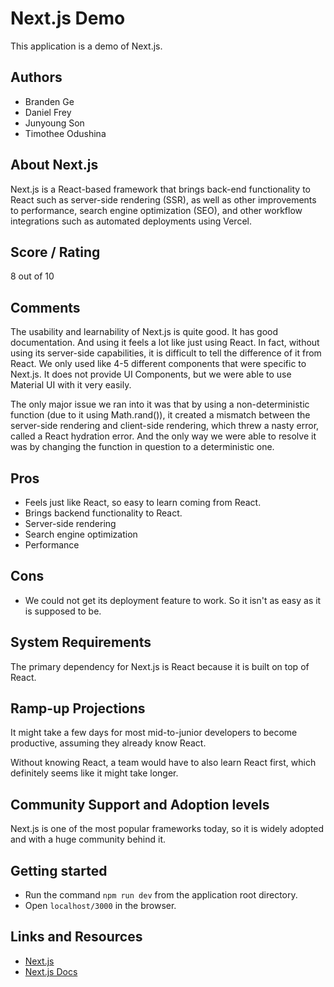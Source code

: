 # Next.js Demo

This application is a demo of Next.js.

## Authors

- Branden Ge
- Daniel Frey
- Junyoung Son
- Timothee Odushina

## About Next.js

Next.js is a React-based framework that brings back-end functionality to React such as server-side rendering (SSR), as well as other improvements to performance, search engine optimization (SEO), and other workflow integrations such as automated deployments using Vercel.

## Score / Rating

8 out of 10

## Comments

The usability and learnability of Next.js is quite good. It has good documentation. And using it feels a lot like just using React. In fact, without using its server-side capabilities, it is difficult to tell the difference of it from React. We only used like 4-5 different components that were specific to Next.js. It does not provide UI Components, but we were able to use Material UI with it very easily.

The only major issue we ran into it was that by using a non-deterministic function (due to it using Math.rand()), it created a mismatch between the server-side rendering and client-side rendering, which threw a nasty error, called a React hydration error. And the only way we were able to resolve it was by changing the function in question to a deterministic one.

## Pros

- Feels just like React, so easy to learn coming from React.
- Brings backend functionality to React.
- Server-side rendering
- Search engine optimization
- Performance

## Cons

- We could not get its deployment feature to work. So it isn't as easy as it is supposed to be.

## System Requirements

The primary dependency for Next.js is React because it is built on top of React.

## Ramp-up Projections

It might take a few days for most mid-to-junior developers to become productive, assuming they already know React.

Without knowing React, a team would have to also learn React first, which definitely seems like it might take longer.

## Community Support and Adoption levels

Next.js is one of the most popular frameworks today, so it is widely adopted and with a huge community behind it.

## Getting started

- Run the command `npm run dev` from the application root directory.
- Open `localhost/3000` in the browser.

## Links and Resources

- [Next.js](https://nextjs.org/)
- [Next.js Docs](https://nextjs.org/docs/getting-started)
